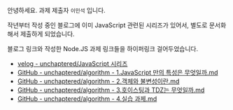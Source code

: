 안녕하세요.
과제 제출자 `이민석` 입니다.

작년부터 작성 중인 블로그에 이미 JavaScript 관련된 시리즈가 있어서, 별도로 문서화 해서 제출하게 되었습니다.

블로그 링크와 작성한 Node.JS 과제 링크들을 하이퍼링크 걸어두었습니다.

- [velog - unchaptered/JavaScript 시리즈](https://velog.io/@unchapterd/series/Javascript)
- [GitHub - unchaptered/algorithm - 1.JavaScript 만의 특성은 무엇일까.md](https://github.com/unchaptered/algorithm/blob/main/docs/unchaptered/1.JavaScript%EB%A7%8C%EC%9D%98%20%ED%8A%B9%EC%84%B1%EC%9D%80%20%EB%AC%B4%EC%97%87%EC%9D%BC%EA%B9%8C.md)
- [GitHub - unchaptered/algorithm - 2.객체와 불변성이란.md](https://github.com/unchaptered/algorithm/blob/main/docs/unchaptered/2.%EA%B0%9D%EC%B2%B4%EC%99%80%20%EB%B6%88%EB%B3%80%EC%84%B1%EC%9D%B4%EB%9E%80.md)
- [GitHub - unchaptered/algorithm - 3.호이스팅과 TDZ는 무엇일까.md](https://github.com/unchaptered/algorithm/blob/main/docs/unchaptered/3.%ED%98%B8%EC%9D%B4%EC%8A%A4%ED%8C%85%EA%B3%BC%20TDZ%EB%8A%94%20%EB%AC%B4%EC%97%87%EC%9D%BC%EA%B9%8C.md)
- [GitHub - unchaptered/algorithm - 4.실습 과제.md](https://github.com/unchaptered/algorithm/blob/main/docs/unchaptered/4.%EC%8B%A4%EC%8A%B5%20%EA%B3%BC%EC%A0%9C.md)
